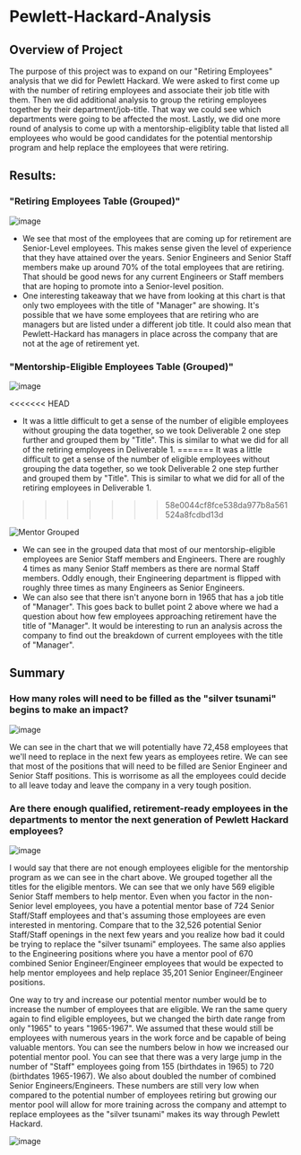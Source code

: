 # Pewlett-Hackard-Analysis

## Overview of Project

The purpose of this project was to expand on our "Retiring Employees" analysis that we did for Pewlett Hackard. We were asked to first come up with the number of retiring employees and associate their job title with them. Then we did additional analysis to group the retiring employees together by their department/job-title. That way we could see which departments were going to be affected the most. Lastly, we did one more round of analysis to come up with a mentorship-eligiblity table that listed all employees who would be good candidates for the potential mentorship program and help replace the employees that were retiring. 

## Results: 

### "Retiring Employees Table (Grouped)"

![image](https://user-images.githubusercontent.com/110848660/197605624-b7c50941-f1cd-44f1-8d3f-6e7fe7149a4c.png)

 - We see that most of the employees that are coming up for retirement are Senior-Level employees. This makes sense given the level of experience that they have attained over the years. Senior Engineers and Senior Staff members make up around 70% of the total employees that are retiring. That should be good news for any current Engineers or Staff members that are hoping to promote into a Senior-level position.
 - One interesting takeaway that we have from looking at this chart is that only two employees with the title of "Manager" are showing. It's possible that we have some employees that are retiring who are managers but are listed under a different job title. It could also mean that Pewlett-Hackard has managers in place across the company that are not at the age of retirement yet.

### "Mentorship-Eligible Employees Table (Grouped)"

![image](https://user-images.githubusercontent.com/110848660/197612057-247d803c-9931-41d0-a7f9-a28a4d7aaed1.png)

<<<<<<< HEAD
 - It was a little difficult to get a sense of the number of eligible employees without grouping the data together, so we took Deliverable 2 one step further and grouped them by "Title". This is similar to what we did for all of the retiring employees in Deliverable 1.
=======
It was a little difficult to get a sense of the number of eligible employees without grouping the data together, so we took Deliverable 2 one step further and grouped them by "Title". This is similar to what we did for all of the retiring employees in Deliverable 1.
>>>>>>> 58e0044cf8fce538da977b8a561524a8fcdbd13d

![Mentor Grouped](https://user-images.githubusercontent.com/110848660/197613153-86893923-e69c-44a6-9806-87b41f7af7cb.png)

 - We can see in the grouped data that most of our mentorship-eligible employees are Senior Staff members and Engineers. There are roughly 4 times as many Senior Staff members as there are normal Staff members. Oddly enough, their Engineering department is flipped with roughly three times as many Engineers as Senior Engineers.
 - We can also see that there isn't anyone born in 1965 that has a job title of "Manager". This goes back to bullet point 2 above where we had a question about how few employees approaching retirement have the title of "Manager". It would be interesting to run an analysis across the company to find out the breakdown of current employees with the title of "Manager".

## Summary

### How many roles will need to be filled as the "silver tsunami" begins to make an impact?

![image](https://user-images.githubusercontent.com/110848660/197605624-b7c50941-f1cd-44f1-8d3f-6e7fe7149a4c.png)

We can see in the chart that we will potentially have 72,458 employees that we'll need to replace in the next few years as employees retire. We can see that most of the positions that will need to be filled are Senior Engineer and Senior Staff positions. This is worrisome as all the employees could decide to all leave today and leave the company in a very tough position.

### Are there enough qualified, retirement-ready employees in the departments to mentor the next generation of Pewlett Hackard employees?

![image](https://user-images.githubusercontent.com/110848660/197646095-75d26788-51ee-4af6-a7b7-11be16826230.png)

I would say that there are not enough employees eligible for the mentorship program as we can see in the chart above. We grouped together all the titles for the eligible mentors. We can see that we only have 569 eligible Senior Staff members to help mentor. Even when you factor in the non-Senior level employees, you have a potential mentor base of 724 Senior Staff/Staff employees and that's assuming those employees are even interested in mentoring. Compare that to the 32,526 potential Senior Staff/Staff openings in the next few years and you realize how bad it could be trying to replace the "silver tsunami" employees. The same also applies to the Engineering positions where you have a mentor pool of 670 combined Senior Engineer/Engineer employees that would be expected to help mentor employees and help replace 35,201 Senior Engineer/Engineer positions.

One way to try and increase our potential mentor number would be to increase the number of employees that are eligible. We ran the same query again to find eligible employees, but we changed the birth date range from only "1965" to years "1965-1967". We assumed that these would still be employees with numerous years in the work force and be capable of being valuable mentors. You can see the numbers below in how we increased our potential mentor pool. You can see that there was a very large jump in the number of "Staff" employees going from 155 (birthdates in 1965) to 720 (birthdates 1965-1967). We also about doubled the number of combined Senior Engineers/Engineers. These numbers are still very low when compared to the potential number of employees retiring but growing our mentor pool will allow for more training across the company and attempt to replace employees as the "silver tsunami" makes its way through Pewlett Hackard.

![image](https://user-images.githubusercontent.com/110848660/197648212-c3536701-8aa1-4152-99eb-d5be485c89a9.png)
